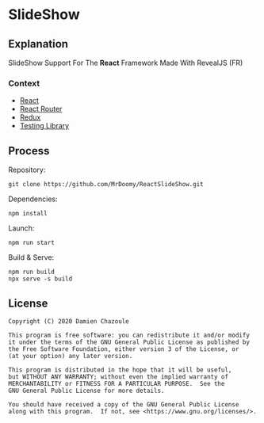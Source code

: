 # SlideShow

## Explanation

SlideShow Support For The **React** Framework Made With RevealJS (FR)

### Context

- [React](https://reactjs.org/)
- [React Router](https://reacttraining.com/react-router/)
- [Redux](https://redux.js.org/)
- [Testing Library](https://testing-library.com/)

## Process

Repository:

```
git clone https://github.com/MrDoomy/ReactSlideShow.git
```

Dependencies:

```
npm install
```

Launch:

```
npm run start
```

Build & Serve:

```
npm run build
npx serve -s build
```

## License

```
Copyright (C) 2020 Damien Chazoule

This program is free software: you can redistribute it and/or modify
it under the terms of the GNU General Public License as published by
the Free Software Foundation, either version 3 of the License, or
(at your option) any later version.

This program is distributed in the hope that it will be useful,
but WITHOUT ANY WARRANTY; without even the implied warranty of
MERCHANTABILITY or FITNESS FOR A PARTICULAR PURPOSE.  See the
GNU General Public License for more details.

You should have received a copy of the GNU General Public License
along with this program.  If not, see <https://www.gnu.org/licenses/>.
```
